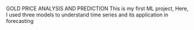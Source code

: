 GOLD PRICE ANALYSIS AND PREDICTION
This is my first ML project, Here, I used three models to understand time series and its application in forecasting
